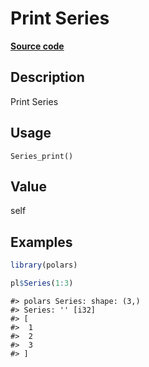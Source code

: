 

# Print Series

[**Source code**](https://github.com/pola-rs/r-polars/tree/main/R/series__series.R#L246)

## Description

Print Series

## Usage

<pre><code class='language-R'>Series_print()
</code></pre>

## Value

self

## Examples

``` r
library(polars)

pl$Series(1:3)
```

    #> polars Series: shape: (3,)
    #> Series: '' [i32]
    #> [
    #>  1
    #>  2
    #>  3
    #> ]
